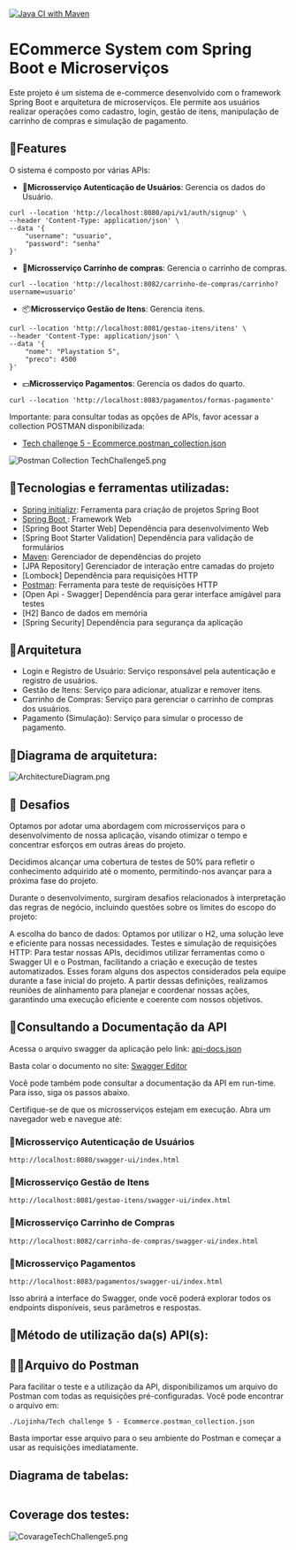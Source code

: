 [![Java CI with Maven](https://github.com/jhonnysdo/Lojinha/actions/workflows/testes.yml/badge.svg)](https://github.com/jhonnysdo/Lojinha/actions/workflows/testes.yml)
# ECommerce System com Spring Boot e Microserviços

Este projeto é um sistema de e-commerce desenvolvido com o framework Spring Boot e arquitetura de microserviços. Ele permite aos usuários realizar operações como cadastro, login, gestão de itens, manipulação de carrinho de compras e simulação de pagamento.

## 🧩Features
O sistema é composto por várias APIs:

- 👤**Microsserviço Autenticação de Usuários**: Gerencia os dados do Usuário.
```shell
curl --location 'http://localhost:8080/api/v1/auth/signup' \
--header 'Content-Type: application/json' \
--data '{
    "username": "usuario",
    "password": "senha"
}'
```
- 🛒**Microsserviço Carrinho de compras**: Gerencia o carrinho de compras.
```shell
curl --location 'http://localhost:8082/carrinho-de-compras/carrinho?username=usuario'
```
- 📦**Microsserviço Gestão de Itens**: Gerencia itens.
```shell
curl --location 'http://localhost:8081/gestao-itens/itens' \
--header 'Content-Type: application/json' \
--data '{
    "nome": "Playstation 5",
    "preco": 4500
}'
```
- 💵**Microsserviço Pagamentos**: Gerencia os dados do quarto.
```shell
curl --location 'http://localhost:8083/pagamentos/formas-pagamento' 
```


Importante: para consultar todas as opções de APIs, favor acessar a collection POSTMAN disponibilizada:

- [Tech challenge 5 - Ecommerce.postman_collection.json](https://github.com/schinyder/TechChallengeFase5/blob/main/Tech%20challenge%205%20-%20Ecommerce.postman_collection.json)

![Postman Collection TechChallenge5.png](https://github.com/schinyder/TechChallengeFase5/blob/main/Postman%20Collection%20TechChallenge5.png?raw=true)


## 🔭Tecnologias e ferramentas utilizadas:

* [Spring initializr]( https://start.spring.io/): Ferramenta para criação de projetos Spring Boot
* [Spring Boot ]( https://spring.io/projects/spring-boot): Framework Web
* [Spring Boot Starter Web] Dependência para desenvolvimento Web
* [Spring Boot Starter Validation] Dependência para validação de formulários
* [Maven]( https://mvnrepository.com/): Gerenciador de dependências do projeto
* [JPA Repository] Gerenciador de interação entre camadas do projeto
* [Lombock] Dependência para requisições HTTP
* [Postman](https://www.postman.com/): Ferramenta para teste de requisições HTTP
* [Open Api - Swagger] Dependência para gerar interface amigável para testes
* [H2] Banco de dados em memória
* [Spring Security] Dependência para segurança da aplicação

## 📐Arquitetura
- Login e Registro de Usuário: Serviço responsável pela autenticação e registro de usuários.
- Gestão de Itens: Serviço para adicionar, atualizar e remover itens.
- Carrinho de Compras: Serviço para gerenciar o carrinho de compras dos usuários.
- Pagamento (Simulação): Serviço para simular o processo de pagamento.

## 📐Diagrama de arquitetura:
![ArchitectureDiagram.png](https://github.com/schinyder/TechChallengeFase5/blob/main/ArchitectureDiagram.png)




## 🎯 Desafios

Optamos por adotar uma abordagem com microsserviços para o desenvolvimento de nossa aplicação, visando otimizar o tempo e concentrar esforços em outras áreas do projeto.

Decidimos alcançar uma cobertura de testes de 50% para refletir o conhecimento adquirido até o momento, permitindo-nos avançar para a próxima fase do projeto.

Durante o desenvolvimento, surgiram desafios relacionados à interpretação das regras de negócio, incluindo questões sobre os limites do escopo do projeto:

A escolha do banco de dados: Optamos por utilizar o H2, uma solução leve e eficiente para nossas necessidades.
Testes e simulação de requisições HTTP: Para testar nossas APIs, decidimos utilizar ferramentas como o Swagger UI e o Postman, facilitando a criação e execução de testes automatizados.
Esses foram alguns dos aspectos considerados pela equipe durante a fase inicial do projeto. A partir dessas definições, realizamos reuniões de alinhamento para planejar e coordenar nossas ações, garantindo uma execução eficiente e coerente com nossos objetivos.

## 📝Consultando a Documentação da API
Acessa o arquivo swagger da aplicação pelo link: [api-docs.json](https://github.com/schinyder/TechChallengeFase5/tree/main/SwaggerDocs)

Basta colar o documento no site: [Swagger Editor](https://editor.swagger.io/)

Você pode também pode consultar a documentação da API em run-time. Para isso, siga os passos abaixo.

Certifique-se de que os microsserviços estejam em execução.
Abra um navegador web e navegue até:
### 🔧Microsserviço Autenticação de Usuários
```shell
http://localhost:8080/swagger-ui/index.html
```
### 🔧Microsserviço Gestão de Itens
```shell
http://localhost:8081/gestao-itens/swagger-ui/index.html
```
### 🔧Microsserviço Carrinho de Compras
```shell
http://localhost:8082/carrinho-de-compras/swagger-ui/index.html
```
### 🔧Microsserviço Pagamentos
```shell
http://localhost:8083/pagamentos/swagger-ui/index.html
```


Isso abrirá a interface do Swagger, onde você poderá explorar todos os endpoints disponíveis, seus parâmetros e respostas.

## 🚀Método de utilização da(s) API(s):
## 👨‍🚀‍Arquivo do Postman
Para facilitar o teste e a utilização da API, disponibilizamos um arquivo do Postman com todas as requisições pré-configuradas. Você pode encontrar o arquivo em:

```shell
./Lojinha/Tech challenge 5 - Ecommerce.postman_collection.json
```

Basta importar esse arquivo para o seu ambiente do Postman e começar a usar as requisições imediatamente.

## Diagrama de tabelas:
![]()

## Coverage dos testes:

![CovarageTechChallenge5.png](https://github.com/schinyder/TechChallengeFase5/blob/main/CovarageTechChallenge5.png?raw=true?raw=true)


